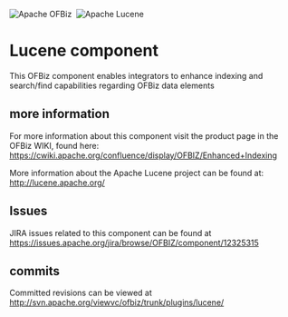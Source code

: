 <img src="http://ofbiz.apache.org/images/OFBiz-logo.png" alt="Apache OFBiz" />&nbsp; <img src="http://lucene.apache.org/images/lucene_logo_green_300.png" alt="Apache Lucene" />

# Lucene component
This OFBiz component enables integrators to enhance indexing and search/find capabilities
regarding OFBiz data elements

## more information
For more information about this component visit the product page in the OFBiz 
WIKI, found here:
https://cwiki.apache.org/confluence/display/OFBIZ/Enhanced+Indexing

More information about the Apache Lucene project can be found at: http://lucene.apache.org/

## Issues
JIRA issues related to this component can be found at 
https://issues.apache.org/jira/browse/OFBIZ/component/12325315

## commits
Committed revisions can be viewed at 
http://svn.apache.org/viewvc/ofbiz/trunk/plugins/lucene/